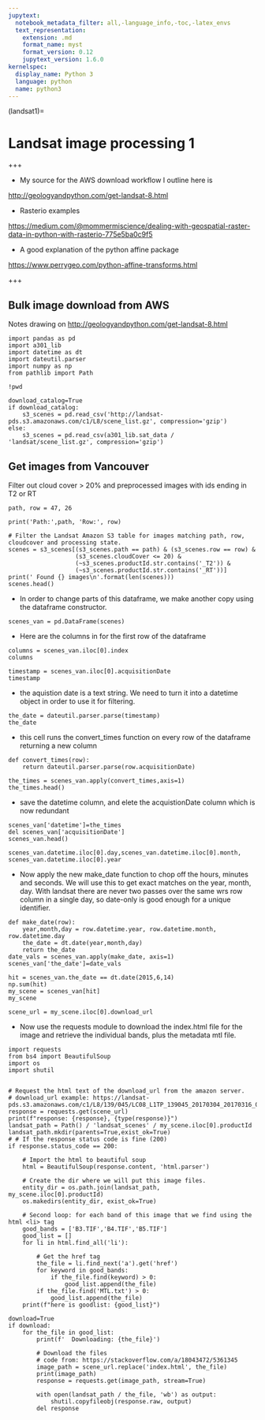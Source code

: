 ```yaml
---
jupytext:
  notebook_metadata_filter: all,-language_info,-toc,-latex_envs
  text_representation:
    extension: .md
    format_name: myst
    format_version: 0.12
    jupytext_version: 1.6.0
kernelspec:
  display_name: Python 3
  language: python
  name: python3
---
```


(landsat1)=
# Landsat image processing 1

+++

* My source for the AWS download workflow I outline here is

http://geologyandpython.com/get-landsat-8.html

* Rasterio examples

https://medium.com/@mommermiscience/dealing-with-geospatial-raster-data-in-python-with-rasterio-775e5ba0c9f5


* A good explanation of the python affine package


https://www.perrygeo.com/python-affine-transforms.html

+++

## Bulk image download from AWS

Notes drawing on http://geologyandpython.com/get-landsat-8.html

```{code-cell} ipython3
import pandas as pd
import a301_lib
import datetime as dt
import dateutil.parser
import numpy as np
from pathlib import Path
```

```{code-cell} ipython3
!pwd
```

```{code-cell} ipython3
download_catalog=True
if download_catalog:
    s3_scenes = pd.read_csv('http://landsat-pds.s3.amazonaws.com/c1/L8/scene_list.gz', compression='gzip')
else:
    s3_scenes = pd.read_csv(a301_lib.sat_data / 'landsat/scene_list.gz', compression='gzip')
```

## Get images from Vancouver

Filter out cloud cover > 20% and preprocessed images with ids ending in T2 or RT

```{code-cell} ipython3
path, row = 47, 26

print('Path:',path, 'Row:', row)

# Filter the Landsat Amazon S3 table for images matching path, row, cloudcover and processing state.
scenes = s3_scenes[(s3_scenes.path == path) & (s3_scenes.row == row) & 
                   (s3_scenes.cloudCover <= 20) & 
                   (~s3_scenes.productId.str.contains('_T2')) &
                   (~s3_scenes.productId.str.contains('_RT'))]
print(' Found {} images\n'.format(len(scenes)))
scenes.head()
```

* In order to change parts of this dataframe, we make another copy using
  the dataframe constructor.

```{code-cell} ipython3
scenes_van = pd.DataFrame(scenes)
```

* Here are the columns in for the first row of the dataframe

```{code-cell} ipython3
columns = scenes_van.iloc[0].index
columns
```

```{code-cell} ipython3
timestamp = scenes_van.iloc[0].acquisitionDate
timestamp
```

* the aquistion date is a text string.  We need to turn it into a datetime
  object in order to use it for filtering.

```{code-cell} ipython3
the_date = dateutil.parser.parse(timestamp)
the_date
```

* this cell runs the convert_times function on every row of the dataframe
  returning a new column

```{code-cell} ipython3
def convert_times(row):
    return dateutil.parser.parse(row.acquisitionDate)

the_times = scenes_van.apply(convert_times,axis=1)
the_times.head()
```

* save the datetime column, and elete the acquistionDate column which is now
  redundant

```{code-cell} ipython3
scenes_van['datetime']=the_times
del scenes_van['acquisitionDate']
scenes_van.head()
```

```{code-cell} ipython3
scenes_van.datetime.iloc[0].day,scenes_van.datetime.iloc[0].month, scenes_van.datetime.iloc[0].year
```

* Now apply the new make_date function to chop off the hours, minutes and seconds.
  We will use this to get exact matches on the year, month, day.  With landsat there
  are never two passes over the same wrs row column in a single day, so date-only
  is good enough for a unique identifier.

```{code-cell} ipython3
def make_date(row):
    year,month,day = row.datetime.year, row.datetime.month, row.datetime.day
    the_date = dt.date(year,month,day)
    return the_date
date_vals = scenes_van.apply(make_date, axis=1)
scenes_van['the_date']=date_vals
```

```{code-cell} ipython3
hit = scenes_van.the_date == dt.date(2015,6,14)
np.sum(hit)
my_scene = scenes_van[hit]
my_scene
```

```{code-cell} ipython3
scene_url = my_scene.iloc[0].download_url
```

* Now use the requests module to download the index.html file for the image
  and retrieve the individual bands, plus the metadata mtl file.

```{code-cell} ipython3
import requests
from bs4 import BeautifulSoup
import os
import shutil


# Request the html text of the download_url from the amazon server. 
# download_url example: https://landsat-pds.s3.amazonaws.com/c1/L8/139/045/LC08_L1TP_139045_20170304_20170316_01_T1/index.html
response = requests.get(scene_url)
print(f"response: {response}, {type(response)}")
landsat_path = Path() / 'landsat_scenes' / my_scene.iloc[0].productId
landsat_path.mkdir(parents=True,exist_ok=True)
# # If the response status code is fine (200)
if response.status_code == 200:

    # Import the html to beautiful soup
    html = BeautifulSoup(response.content, 'html.parser')

    # Create the dir where we will put this image files.
    entity_dir = os.path.join(landsat_path, my_scene.iloc[0].productId)
    os.makedirs(entity_dir, exist_ok=True)

    # Second loop: for each band of this image that we find using the html <li> tag
    good_bands = ['B3.TIF','B4.TIF','B5.TIF']
    good_list = []
    for li in html.find_all('li'):

        # Get the href tag
        the_file = li.find_next('a').get('href')
        for keyword in good_bands:
            if the_file.find(keyword) > 0:
                good_list.append(the_file)
        if the_file.find('MTL.txt') > 0:
            good_list.append(the_file)
    print(f"here is goodlist: {good_list}")
        
download=True
if download:
    for the_file in good_list:
        print(f'  Downloading: {the_file}')

        # Download the files
        # code from: https://stackoverflow.com/a/18043472/5361345
        image_path = scene_url.replace('index.html', the_file)
        print(image_path)
        response = requests.get(image_path, stream=True)

        with open(landsat_path / the_file, 'wb') as output:
            shutil.copyfileobj(response.raw, output)
        del response
```

```{code-cell} ipython3

```
